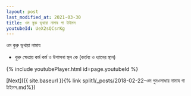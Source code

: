 ```yaml
---
layout: post
last_modified_at: 2021-03-30
title: ওম কুরু ভূথায়া নামায গা টাইমস
youtubeId: UeX2sQCsrKg
---
```

 
 
 ওম কুরু ভূথায়া নামায  
 
 -  কুরু ক্ষেত্রায় কর্ম কর্ম ও উপাসনা স্থল কে (কর্তব্য ও ধ্যানের স্থান) 
 
  
 
  
 
 
 
 
 
 


{% include youtubePlayer.html id=page.youtubeId %}
 
[Next]({{ site.baseurl }}{% link  split1/_posts/2018-02-22-ওম গুনওসাধায় নামায গা টাইমস.md%})
 
